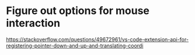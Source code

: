 # Figure out options for mouse interaction

https://stackoverflow.com/questions/49672961/vs-code-extension-api-for-registering-pointer-down-and-up-and-translating-coordi
